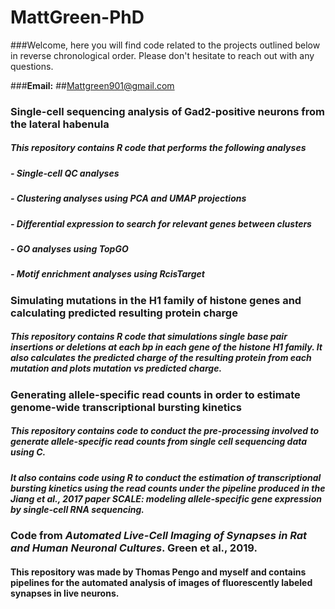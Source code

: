 # MattGreen-PhD

###Welcome, here you will find code related to the projects outlined below in reverse chronological order. Please don't hesitate to reach out with any questions. 

###**Email:** ##Mattgreen901@gmail.com


### Single-cell sequencing analysis of Gad2-positive neurons from the lateral habenula
##### This repository contains R code that performs the following analyses
##### - Single-cell QC analyses
##### - Clustering analyses using PCA and UMAP projections
##### - Differential expression to search for relevant genes between clusters
##### - GO analyses using TopGO
##### - Motif enrichment analyses using RcisTarget


### Simulating mutations in the H1 family of histone genes and calculating predicted resulting protein charge
##### This repository contains R code that simulations single base pair insertions or deletions at each bp in each gene of the histone H1 family. It also calculates the predicted charge of the resulting protein from each mutation and plots mutation vs predicted charge.


### Generating allele-specific read counts in order to estimate genome-wide transcriptional bursting kinetics
##### This repository contains code to conduct the pre-processing involved to generate allele-specific read counts from single cell sequencing data using C. 
##### It also contains code using R to conduct the estimation of transcriptional bursting kinetics using the read counts under the pipeline produced in the Jiang et al., 2017 paper *SCALE: modeling allele-specific gene expression by single-cell RNA sequencing.* 


### Code from *Automated Live-Cell Imaging of Synapses in Rat and Human Neuronal Cultures*. Green et al., 2019. 
#### This repository was made by Thomas Pengo and myself and contains pipelines for the automated analysis of images of fluorescently labeled synapses in live neurons.  


<!---
MattGreen-PhD/MattGreen-PhD is a ✨ special ✨ repository because its `README.md` (this file) appears on your GitHub profile.
You can click the Preview link to take a look at your changes.
--->

